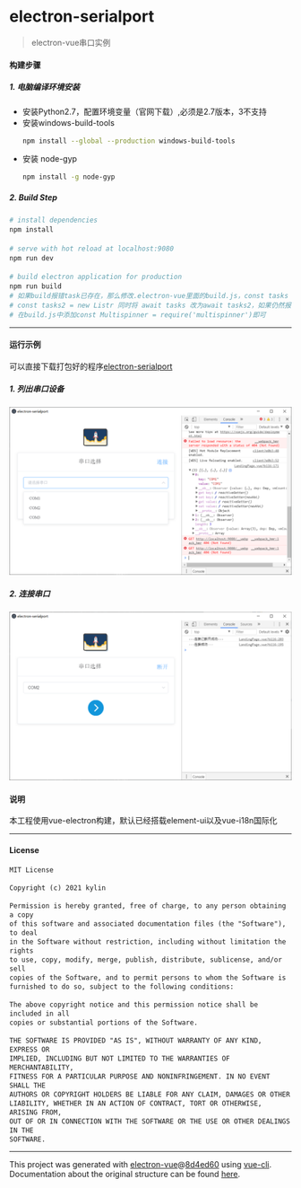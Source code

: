 # electron-serialport

> electron-vue串口实例

#### 构建步骤
##### 1. 电脑编译环境安装
- 安装Python2.7，配置环境变量（官网下载）,必须是2.7版本，3不支持
- 安装windows-build-tools 
    ```bash
    npm install --global --production windows-build-tools
    ```
- 安装 node-gyp 
    ```bash
    npm install -g node-gyp
    ```
##### 2. Build Step
``` bash
# install dependencies
npm install

# serve with hot reload at localhost:9080
npm run dev

# build electron application for production
npm run build
# 如果build报错task已存在，那么修改.electron-vue里面的build.js，const tasks = new Listr 改为
# const tasks2 = new Listr 同时将 await tasks 改为await tasks2，如果仍然报错，那么将npm -i multispinner同时
# 在build.js中添加const Multispinner = require('multispinner')即可


```

---

#### 运行示例
可以直接下载打包好的程序[electron-serialport](https://github.com/ceoifung/electron-vue-serialport/releases/download/0.0.1/electron-serialport.Setup.0.0.1.exe)
##### 1. 列出串口设备
![列出串口](./build/screenshot/shot1.png)

##### 2. 连接串口
![连接串口](./build/screenshot/shot2.png)

#### 说明
本工程使用vue-electron构建，默认已经搭载element-ui以及vue-i18n国际化

---

#### License
```
MIT License

Copyright (c) 2021 kylin

Permission is hereby granted, free of charge, to any person obtaining a copy
of this software and associated documentation files (the "Software"), to deal
in the Software without restriction, including without limitation the rights
to use, copy, modify, merge, publish, distribute, sublicense, and/or sell
copies of the Software, and to permit persons to whom the Software is
furnished to do so, subject to the following conditions:

The above copyright notice and this permission notice shall be included in all
copies or substantial portions of the Software.

THE SOFTWARE IS PROVIDED "AS IS", WITHOUT WARRANTY OF ANY KIND, EXPRESS OR
IMPLIED, INCLUDING BUT NOT LIMITED TO THE WARRANTIES OF MERCHANTABILITY,
FITNESS FOR A PARTICULAR PURPOSE AND NONINFRINGEMENT. IN NO EVENT SHALL THE
AUTHORS OR COPYRIGHT HOLDERS BE LIABLE FOR ANY CLAIM, DAMAGES OR OTHER
LIABILITY, WHETHER IN AN ACTION OF CONTRACT, TORT OR OTHERWISE, ARISING FROM,
OUT OF OR IN CONNECTION WITH THE SOFTWARE OR THE USE OR OTHER DEALINGS IN THE
SOFTWARE.
```

---
This project was generated with [electron-vue](https://github.com/SimulatedGREG/electron-vue)@[8d4ed60](https://github.com/SimulatedGREG/electron-vue/tree/8d4ed607d65300381a8f47d97923eb07832b1a9a) using [vue-cli](https://github.com/vuejs/vue-cli). Documentation about the original structure can be found [here](https://simulatedgreg.gitbooks.io/electron-vue/content/index.html).
